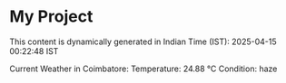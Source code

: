 # My Project

This content is dynamically generated in Indian Time (IST): 2025-04-15 00:22:48 IST


Current Weather in Coimbatore:
Temperature: 24.88 °C
Condition: haze
